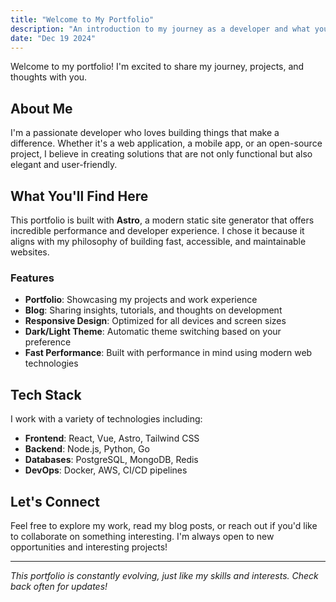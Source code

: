 ```yaml
---
title: "Welcome to My Portfolio"
description: "An introduction to my journey as a developer and what you'll find here."
date: "Dec 19 2024"
---
```


Welcome to my portfolio! I'm excited to share my journey, projects, and thoughts with you.

## About Me

I'm a passionate developer who loves building things that make a difference. Whether it's a web application, a mobile app, or an open-source project, I believe in creating solutions that are not only functional but also elegant and user-friendly.

## What You'll Find Here

This portfolio is built with **Astro**, a modern static site generator that offers incredible performance and developer experience. I chose it because it aligns with my philosophy of building fast, accessible, and maintainable websites.

### Features

- **Portfolio**: Showcasing my projects and work experience
- **Blog**: Sharing insights, tutorials, and thoughts on development
- **Responsive Design**: Optimized for all devices and screen sizes
- **Dark/Light Theme**: Automatic theme switching based on your preference
- **Fast Performance**: Built with performance in mind using modern web technologies

## Tech Stack

I work with a variety of technologies including:

- **Frontend**: React, Vue, Astro, Tailwind CSS
- **Backend**: Node.js, Python, Go
- **Databases**: PostgreSQL, MongoDB, Redis
- **DevOps**: Docker, AWS, CI/CD pipelines

## Let's Connect

Feel free to explore my work, read my blog posts, or reach out if you'd like to collaborate on something interesting. I'm always open to new opportunities and interesting projects!

---

*This portfolio is constantly evolving, just like my skills and interests. Check back often for updates!*
